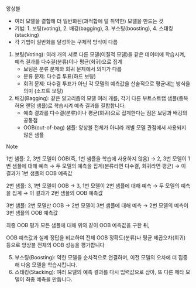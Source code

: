 앙상블
- 여러 모델을 결합해 더 일반화된(과적합에 덜 취약한) 모델을 만드는 것
- 기법: 1. 보팅(voting), 2. 배깅(bagging), 3. 부스팅(boosting), 4. 스태킹(stacking)
- 각 기법이 일반화를 달성하는 구체적 방식이 다름

1. 보팅(Voting): 여러 개의 서로 다른 모델(이질적 모델)을 같은 데이터에 학습시켜, 예측 결과를 다수결(분류)이나 평균(회귀)으로 집계
   - 보팅은 분류 분제와 회귀 문제에서 의미가 다름
   - 분류 문제: 다수결 투표(하드 보팅)
   - 회귀 문제: 다수결 투표가 아닌 각 모델의 예측값을 산술적으로 평균내는 방식을 의미 (소프트 보팅)
3. 배깅(Bagging): 같은 알고리즘의 모델 여러 개를, 각기 다른 부트스트랩 샘플(중복 허용 랜덤 샘플)로 학습시켜 예측 결과를 결합합니다.
   - 예측 결과를 다수결(분류)이나 평균(회귀)으로 집계한다는 점은 보팅과 배깅의 공통점
   - OOB(out-of-bag) 샘플: 앙상블 전체가 아니라 개별 모델 관점에서 사용되지 않은 샘플
  
> [!note]
> 1번 샘플: 2, 3번 모델이 OOB(즉, 1번 샘플을 학습에 사용하지 않음)
> → 2, 3번 모델이 1번 샘플에 대해 예측
> → 두 모델의 예측을 집계(분류라면 다수결, 회귀라면 평균)
> → 이 결과가 1번 샘플의 OOB 예측값
>
> 2번 샘플: 3, 1번 모델이 OOB
> → 3, 1번 모델이 2번 샘플에 대해 예측
> → 두 모델의 예측을 집계
> → 이 결과가 2번 샘플의 OOB 예측값
>
> 3번 샘플: 2번 모델만 OOB
> → 2번 모델이 3번 샘플에 대해 예측
> → 2번 모델의 예측이 3번 샘플의 OOB 예측값
>
> 최종 OOB 평가
> 모든 샘플에 대해 위와 같이 OOB 예측값을 구한 뒤,
>
> OOB 예측값과 실제 정답을 비교하여 전체 OOB 정확도(분류)나 평균 제곱오차(회귀) 등으로 앙상블 전체의 OOB 성능을 평가합니다

5. 부스팅(Boosting): 약한 모델을 순차적으로 연결하며, 이전 모델의 오차에 더 집중해 다음 모델을 학습시킵니다.
6. 스태킹(Stacking): 여러 모델의 예측 결과를 다시 입력값으로 삼아, 또 다른 메타 모델이 최종 예측을 만듭니다.

